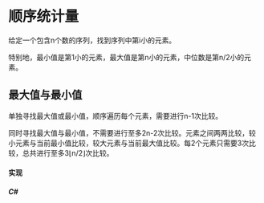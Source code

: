 # 顺序统计量

给定一个包含n个数的序列，找到序列中第i小的元素。

特别地，最小值是第1小的元素，最大值是第n小的元素，中位数是第n/2小的元素。

## 最大值与最小值
单独寻找最大值或最小值，顺序遍历每个元素，需要进行n-1次比较。

同时寻找最大值与最小值，不需要进行至多2n-2次比较。元素之间两两比较，较小元素与当前最小值比较，较大元素与当前最大值比较。每2个元素只需要3次比较，总共进行至多3⌊n/2⌋次比较。

#### 实现
##### C#
``` C#

```

